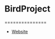 # BirdProject
===============

- [Website](https://LauraMitchell13.github.io/birdproject/birdproject.html)
